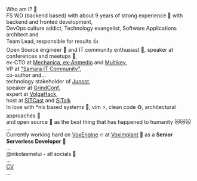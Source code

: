 <!-- [![CV description](https://github.com/nikolasmelui/nikolasmelui/blob/master/description.gif)](https://github.com/nikolasmelui/nikolasmelui/blob/master/CV.md) -->

Who am I? 🤔  
FS WD (backend based) with about 9 years of strong experience 💪 with backend and fronted development,  
DevOps culture addict, Technology evangelist, Software Applications architect and  
Team Lead, responsible for results 👍  
Open Source engineer 🌱 and IT community enthusiast 🌿, speaker at conferences and meetups 🎤,  
ex-CTO at [Mechanica, ex-Anmedio](https://mechanica.agency/) and [Multikey](https://multikey.studio),  
VP at ["Samara IT Community"](https://sitc.community/),  
co-author and...  
  technology stakeholder of [Junost](https://anmedio.github.io/junost/),  
  speaker at [GrindConf](https://sitc.community/events/grind-conf/),  
  expert at [VolgaHack](https://sitc.community/events/volgahack/),  
  host at [SITCast](https://podcasts.apple.com/ru/podcast/sitcast/id1449716272) and [SITalk](https://podcasts.apple.com/ru/podcast/sitcast/id1449716272)  
In love with \*nix based systems 🐧, vim ⚡, clean code ♻️, architectural approaches 🧠  
and open source 🚀 as the best thing that has happened to humanity 😻😻😻  
...  
Currently working hard on [VoxEngine](https://voximplant.com/docs/introduction/introduction_to_voximplant/capabilities_and_components/voxengine) 🔥 at [Voximplant](https://voximplant.com) 💜 as a **Senior Serverless Developer** 👷  
...  
@nikolasmelui - all socials 💬  
...  
[CV](https://github.com/NikolasMelui/nikolasmelui/blob/master/CV.js)  
...  

<!--
**NikolasMelui/nikolasmelui** is a ✨ _special_ ✨ repository because its `README.md` (this file) appears on your GitHub profile.

Here are some ideas to get you started:

- 🔭 I’m currently working on ...
- 🌱 I’m currently learning ...
- 👯 I’m looking to collaborate on ...
- 🤔 I’m looking for help with ...
- 💬 Ask me about ...
- 📫 How to reach me: ...
- 😄 Pronouns: ...
-  Fun fact: ...
-->

